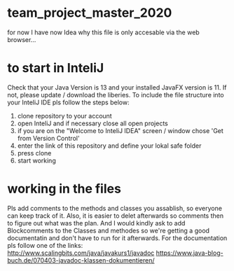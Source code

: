 # team_project_master_2020
for now I have now Idea why this file is only accesable via the web browser... 


# to start in InteliJ
Check that your Java Version is 13 and your installed JavaFX version is 11.
If not, please update / download the liberies.
To include the file structure into your InteliJ IDE pls follow the steps below: 
1. clone repository to your account
2. open InteliJ and if necessary close all open projects 
3. if you are on the "Welcome to InteliJ IDEA" screen / window chose 'Get from Version Control'
4. enter the link of this repository and define your lokal safe folder
5. press clone 
6. start working

# working in the files
Pls add comments to the methods and classes you assablish, so everyone can keep track of it. 
Also, it is easier to delet afterwards so comments then to figure out what was the plan.
And I would kindly ask to add Blockcomments to the Classes and methodes so we're getting a good documentatin and don't have to run for it afterwards.
For the documentation pls follow one of the links: 
http://www.scalingbits.com/java/javakurs1/javadoc
https://www.java-blog-buch.de/070403-javadoc-klassen-dokumentieren/
